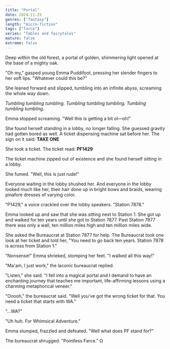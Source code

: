 ```yaml
---
title: "Portal"
date: 2024-11-25
genres: ["fantasy"]
length: "micro-fiction"
tags: ["farce"]
series: "fables and fairytales"
mature: false
extreme: false
---
```

Deep within the old forest, a portal of golden, shimmering light opened at the base of a mighty oak.

"Oh my," gasped young Emma Puddifoot, pressing her slender fingers to her soft lips. "Whatever could this be?"

She leaned forward and slipped, tumbling into an infinite abyss, screaming the whole way down.

*Tumbling tumbling tumbling.*
*Tumbling tumbling tumbling.*
*Tumbling tumbling tumbling.*

Emma stopped screaming. "Well this is getting a bit ol—oh!"

She found herself standing in a lobby, no longer falling. She guessed gravity had gotten bored as well. A ticket dispensing machine sat before her. The sign on it said: **TAKE ONE**

She took a ticket. The ticket read: **PF1429**

The ticket machine zipped out of existence and she found herself sitting in a lobby. 

She fumed. "Well, this is just rude!"

Everyone waiting in the lobby shushed her. And everyone in the lobby looked much like her, their hair done up in bright bows and braids, wearing pinafore dresses of varying color.

"P1429," a voice crackled over the lobby speakers. "Station 7878."

Emma looked up and saw that she was sitting next to Station 1. She got up and walked for ten years until she got to Station 7877. Past Station 7877 there was only a wall, ten million miles high and ten million miles wide.

She asked the Bureaucrat at Station 7877 for help. The Bureaucrat took one look at her ticket and told her, "You need to go back ten years. Station 7878 is across from Station 1."

"Nonsense!" Emma shrieked, stomping her feet. "I walked all this way!"

"Ma'am, I just work," the laconic bureaucrat replied.

"Listen," she said. "I fell into a magical portal and I demand to have an enchanting journey that teaches me important, life-affirming lessons using a charming metaphorical veneer."

"Ooooh," the bureaucrat said. "Well you've got the wrong ticket for that. You need a ticket that starts with WA."

"...WA?"

"Uh huh. For Whimsical Adventure." 

Emma slumped, frazzled and defeated. "Well what does PF stand for?"

The bureaucrat shrugged. "Pointless Farce." Ω

